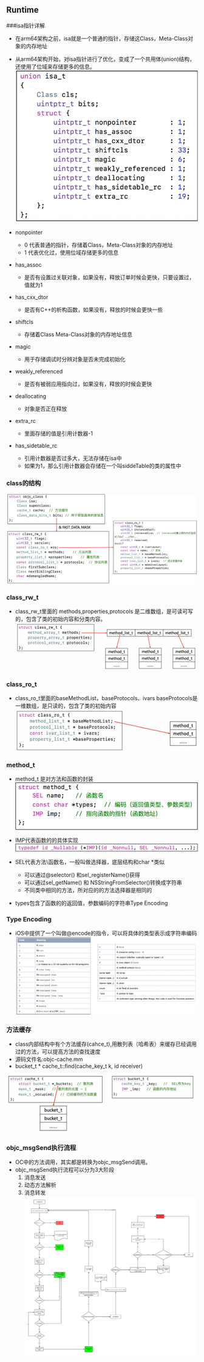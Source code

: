 ## Runtime
###isa指针详解
* 在arm64架构之前，isa就是一个普通的指针，存储这Class，Meta-Class对象的内存地址
* 从arm64架构开始，对isa指针进行了优化，变成了一个共用体(union)结构，还使用了位域来存储更多的信息。
![](isa底层结构@2x.png)
* nonpointer
	* 0 代表普通的指针，存储着Class，Meta-Class对象的内存地址
	* 1 代表优化过，使用位域存储更多的信息

* has_assoc
	* 是否有设置过关联对象，如果没有，释放订单时候会更快，只要设置过，值就为1

* has_cxx_dtor
	* 是否有C++的析构函数，如果没有，释放的时候会更快一些

* shiftcls
	* 存储着Class Meta-Class对象的内存地址信息
	
* magic
	* 用于存储调试时分辨对象是否未完成初始化
	
* weakly_referenced
	* 是否有被弱应用指向过，如果没有，释放的时候会更快

* deallocating
	* 对象是否正在释放
	
* extra_rc
	* 里面存储的值是引用计数器-1

* has_sidetable_rc
   * 引用计数器是否过多大，无法存储在isa中
   * 如果为1，那么引用计数器会存储在一个叫siddeTable的类的属性中

### class的结构
![](class的结构@2x.png) 

### class_rw_t
* class_rw_t里面的 methods,properties,protocols 是二维数组，是可读可写的，包含了类的初始内容和分类内容。
![](class_rw_t@2x.png)

### class_ro_t
* class_ro_t里面的baseMethodList，baseProtocols、ivars baseProtocols是一维数组，是只读的，包含了类的初始内容
![](class_ro_t@2x.png)

### method_t
* method_t 是对方法和函数的封装
![](method_t@2x.png)
* IMP代表函数的的具体实现
![](IMP的定义@2x.png)
* SEL代表方法\函数名，一般叫做选择器，底层结构和char *类似
	* 可以通过@selector() 和sel_registerName()获得
	* 可以通过sel_getName() 和 NSStringFromSelector()转换成字符串
	* 不同类中相同的方法，所对应的的方法选择器是相同的

* types包含了函数的的返回值，参数编码的字符串Type Encoding
### Type Encoding
* iOS中提供了一个叫做@encode的指令，可以将具体的类型表示成字符串编码
![](TypeEncoding@2x.png)
### 方法缓存
* class内部结构中有个方法缓存(cahce_t),用散列表（哈希表）来缓存已经调用过的方法，可以提高方法的查找速度
* 源码文件名:objc-cache.mm
* bucket_t * cache_t::find(cache\_key\_t k, id receiver)

 ![](cache_t@2x.png)
### objc_msgSend执行流程
* OC中的方法调用，其实都是转换为objc_msgSend调用。
* objc_msgSend执行流程可以分为3大阶段
	1. 消息发送
	2. 动态方法解析
	3. 消息转发 
![](iOS消息发送流程.jpg)